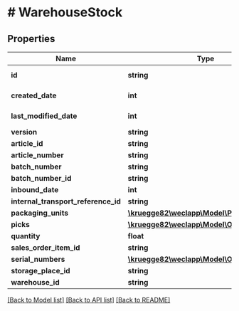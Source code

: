 # # WarehouseStock

## Properties

Name | Type | Description | Notes
------------ | ------------- | ------------- | -------------
**id** | **string** |  | [optional] [readonly]
**created_date** | **int** |  | [optional] [readonly]
**last_modified_date** | **int** |  | [optional] [readonly]
**version** | **string** |  | [optional]
**article_id** | **string** |  | [optional]
**article_number** | **string** |  | [optional]
**batch_number** | **string** |  | [optional]
**batch_number_id** | **string** |  | [optional]
**inbound_date** | **int** |  | [optional]
**internal_transport_reference_id** | **string** |  | [optional]
**packaging_units** | [**\kruegge82\weclapp\Model\PackagingUnit[]**](PackagingUnit.md) |  | [optional]
**picks** | [**\kruegge82\weclapp\Model\OnlyId[]**](OnlyId.md) |  | [optional]
**quantity** | **float** |  | [optional]
**sales_order_item_id** | **string** |  | [optional]
**serial_numbers** | [**\kruegge82\weclapp\Model\OnlyId[]**](OnlyId.md) |  | [optional]
**storage_place_id** | **string** |  | [optional]
**warehouse_id** | **string** |  | [optional]

[[Back to Model list]](../../README.md#models) [[Back to API list]](../../README.md#endpoints) [[Back to README]](../../README.md)
